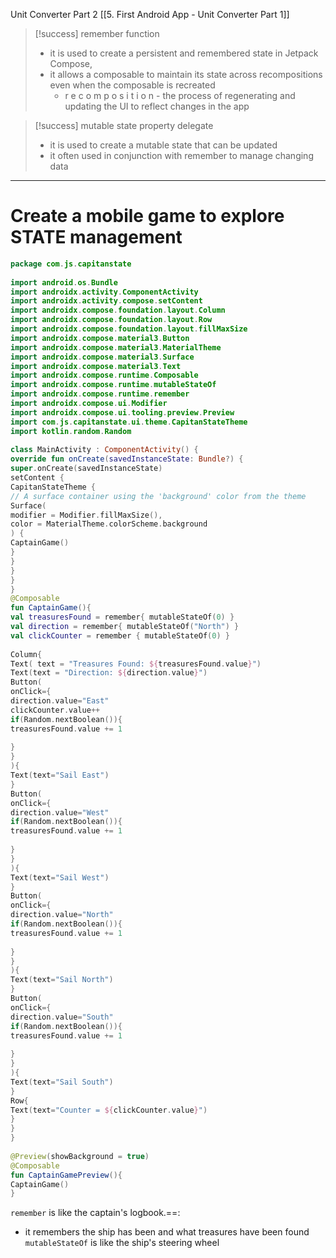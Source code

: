 Unit Converter Part 2
[[5. First Android App - Unit Converter Part 1]]

>[!success] remember function
>- it is used to create a persistent and remembered state in Jetpack Compose,
>- it allows a composable to maintain its state across recompositions even when the composable is recreated
>	- r e c o m p o s  i t i o n - the process of regenerating and updating the UI to reflect changes in the app



>[!success] mutable state property delegate
> - it is used to create a mutable state that can be updated
> - it often used in conjunction with remember to manage changing data

---------
# Create a mobile game to explore STATE management

```kotlin
package com.js.capitanstate  
  
import android.os.Bundle  
import androidx.activity.ComponentActivity  
import androidx.activity.compose.setContent  
import androidx.compose.foundation.layout.Column  
import androidx.compose.foundation.layout.Row  
import androidx.compose.foundation.layout.fillMaxSize  
import androidx.compose.material3.Button  
import androidx.compose.material3.MaterialTheme  
import androidx.compose.material3.Surface  
import androidx.compose.material3.Text  
import androidx.compose.runtime.Composable  
import androidx.compose.runtime.mutableStateOf  
import androidx.compose.runtime.remember  
import androidx.compose.ui.Modifier  
import androidx.compose.ui.tooling.preview.Preview  
import com.js.capitanstate.ui.theme.CapitanStateTheme  
import kotlin.random.Random  
  
class MainActivity : ComponentActivity() {  
override fun onCreate(savedInstanceState: Bundle?) {  
super.onCreate(savedInstanceState)  
setContent {  
CapitanStateTheme {  
// A surface container using the 'background' color from the theme  
Surface(  
modifier = Modifier.fillMaxSize(),  
color = MaterialTheme.colorScheme.background  
) {  
CaptainGame()  
}  
}  
}  
}  
}  
@Composable  
fun CaptainGame(){  
val treasuresFound = remember{ mutableStateOf(0) }  
val direction = remember{ mutableStateOf("North") }  
val clickCounter = remember { mutableStateOf(0) }  
  
Column{  
Text( text = "Treasures Found: ${treasuresFound.value}")  
Text(text = "Direction: ${direction.value}")  
Button(  
onClick={  
direction.value="East"  
clickCounter.value++  
if(Random.nextBoolean()){  
treasuresFound.value += 1  
  
}  
}  
){  
Text(text="Sail East")  
}  
Button(  
onClick={  
direction.value="West"  
if(Random.nextBoolean()){  
treasuresFound.value += 1  
  
}  
}  
){  
Text(text="Sail West")  
}  
Button(  
onClick={  
direction.value="North"  
if(Random.nextBoolean()){  
treasuresFound.value += 1  
  
}  
}  
){  
Text(text="Sail North")  
}  
Button(  
onClick={  
direction.value="South"  
if(Random.nextBoolean()){  
treasuresFound.value += 1  
  
}  
}  
){  
Text(text="Sail South")  
}  
Row{  
Text(text="Counter = ${clickCounter.value}")  
}  
}  
}  
  
@Preview(showBackground = true)  
@Composable  
fun CaptainGamePreview(){  
CaptainGame()  
}
```
`remember` is like the captain's logbook.==:
- it remembers the ship has been and what treasures have been found
`mutableStateOf` is like the ship's steering wheel





















